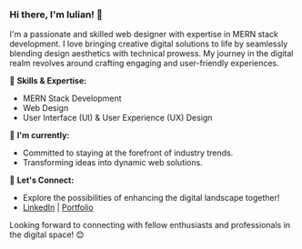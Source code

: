 ### Hi there, I'm Iulian! 👋

I'm a passionate and skilled web designer with expertise in MERN stack development. I love bringing creative digital solutions to life by seamlessly blending design aesthetics with technical prowess. My journey in the digital realm revolves around crafting engaging and user-friendly experiences.

🚀 **Skills & Expertise:**
- MERN Stack Development
- Web Design
- User Interface (UI) & User Experience (UX) Design

🌱 **I'm currently:**
- Committed to staying at the forefront of industry trends.
- Transforming ideas into dynamic web solutions.

🤝 **Let's Connect:**
- Explore the possibilities of enhancing the digital landscape together!
- [LinkedIn](https://www.linkedin.com/in/iulian-stan-46596b1bb/) | [Portfolio](https://www.julianstan.com)

Looking forward to connecting with fellow enthusiasts and professionals in the digital space! 😊
